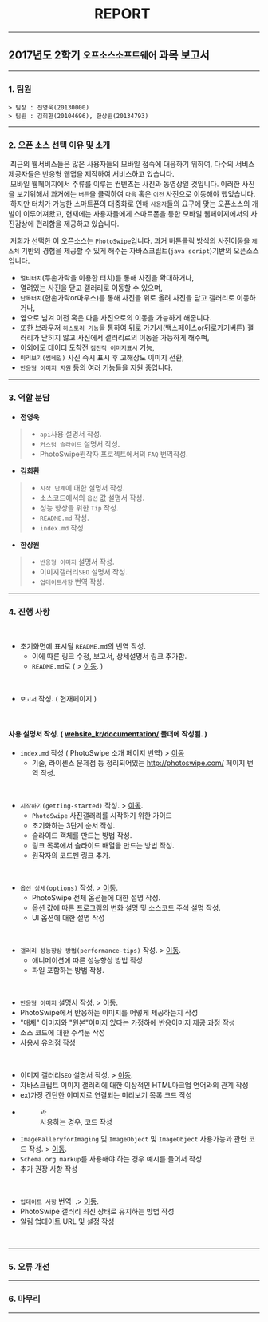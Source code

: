 # &nbsp; &nbsp; &nbsp; &nbsp; &nbsp; &nbsp; &nbsp; &nbsp; &nbsp; &nbsp; &nbsp; &nbsp; &nbsp; REPORT
---

## 2017년도 2학기 `오프소스소프트웨어` 과목 보고서

---

### 1. 팀원
```
> 팀장 : 전영욱(20130000)
> 팀원 : 김희환(20104696), 한상원(20134793)
```

---

### 2. 오픈 소스 선택 이유 및 소개

&nbsp;최근의 웹서비스들은 많은 사용자들의 모바일 접속에 대응하기 위하여, 다수의 서비스제공자들은 반응형 웹앱을 제작하여 서비스하고 있습니다.<br>
&nbsp;모바일 웹페이지에서 주류를 이루는 컨텐츠는 사진과 동영상일 것입니다. 이러한 사진을 보기위해서 과거에는 `버튼`을 클릭하여 `다음` 혹은 `이전` 사진으로 이동해야 했었습니다.<br>
&nbsp;하지만 터치가 가능한 스마트폰의 대중화로 인해 `사용자`들의 요구에 맞는 오픈소스의 개발이 이루어져왔고, 현재에는 사용자들에게 스마트폰을 통한 모바일 웹페이지에서의 사진감상에 편리함을 제공하고 있습니다.<br>

&nbsp;저희가 선택한 이 오픈소스는 `PhotoSwipe`입니다. 과거 버튼클릭 방식의 사진이동을 `제스처` 기반의 경험을 제공할 수 있게 해주는 자바스크립트(`java script`)기반의 오픈소스 입니다.<br>
- `멀티터치`(두손가락을 이용한 터치)를 통해 사진을 확대하거나,
- 열려있는 사진을 닫고 갤러리로 이동할 수 있으며,
- `단독터치`(한손가락or마우스)를 통해 사진을 위로 올려 사진을 닫고 갤러리로 이동하거나,
- 옆으로 넘겨 이전 혹은 다음 사진으로의 이동을 가능하게 해줍니다.
- 또한 브라우저 `히스토리 기능`을 통하여 뒤로 가기시(백스페이스or뒤로가기버튼) 갤러리가 닫히지 않고 사진에서 갤러리로의 이동을 가능하게 해주며,
- 이외에도 데이터 도착전 `점진적 이미지표시` 기능,
- `미리보기(썸네일)` 사진 즉시 표시 후 고해상도 이미지 전환,
- `반응형 이미지 지원` 등의 여러 기능들을 지원 중입니다.

---

### 3. 역할 분담
-	**전영욱**
> - `api`사용 설명서 작성.
> - `커스텀 슬라이드` 설명서 작성.
> - PhotoSwipe원작자 프로젝트에서의 `FAQ` 번역작성.
-	**김희환**
> - `시작 단계`에 대한 설명서 작성.
> - 소스코드에서의 `옵션` 값 설명서 작성.
> - 성능 향상을 위한 `Tip` 작성.
> - `README.md` 작성.
> - `index.md` 작성
-	**한상원**
> - `반응형 이미지` 설명서 작성.
> - 이미지갤러리`SEO` 설명서 작성.
> - `업데이트사항` 번역 작성.

------------
### 4. 진행 사항
<br>

- 초기화면에 표시될 `README.md`의 번역 작성.
  - 이에 따른 링크 수정, 보고서, 상세설명서 링크 추가함.
  - `README.md`로 ( > [이동](https://github.com/hun1451/PhotoSwipe/blob/master/README.md). )
<br>

- `보고서` 작성. ( 현재페이지 )
<br>

#### 사용 설명서 작성. ( [website_kr/documentation/](https://github.com/hun1451/PhotoSwipe/tree/master/website_kr/documentation) 폴더에 작성됨. )
- `index.md` 작성 ( PhotoSwipe 소개 페이지 번역) > [이동](https://github.com/hun1451/PhotoSwipe/tree/master/website_kr/index.md)
  - 기술, 라이센스 문제점 등 정리되어있는 http://photoswipe.com/ 페이지 번역 작성.
<br>

- `시작하기(getting-started)` 작성. > [이동](https://github.com/hun1451/PhotoSwipe/blob/master/website_kr/documentation/getting-started.md).
  - `PhotoSwipe` 사진갤러리를 시작하기 위한 가이드
  - 초기화하는 3단계 순서 작성.
  - 슬라이드 객체를 만드는 방법 작성.
  - 링크 목록에서 슬라이드 배열을 만드는 방법 작성.
  - 원작자의 코드펜 링크 추가.
<br>

- `옵션 상세(options)` 작성. > [이동](https://github.com/hun1451/PhotoSwipe/blob/master/website_kr/documentation/options.md).
  - PhotoSwipe 전체 옵션들에 대한 설명 작성.
  - 옵션 값에 따른 프로그램의 변화 설명 및 소스코드 주석 설명 작성.
  - UI 옵션에 대한 설명 작성
<br>

- `갤러리 성능향상 방법(performance-tips)` 작성. > [이동](https://github.com/hun1451/PhotoSwipe/blob/master/website_kr/documentation/performance-tips.md).
  - 애니메이션에 따른 성능향상 방법 작성
  - 파일 포함하는 방법 작성.
<br>

- `반응형 이미지` 설명서 작성. > [이동](http://github.com/hun1451/PhotoSwipe/blob/master/website_kr/documentation/responsive-images.md).
-  PhotoSwipe에서 반응하는 이미지를 어떻게 제공하는지 작성
- "매체" 이미지와 "원본"이미지 있다는 가정하에 반응이미지 제공 과정 작성
- 소스 코드에 대한 주석문 작성
- 사용시 유의점 작성
<br>

- 이미지 갤러리`SEO` 설명서 작성. > [이동](https://github.com/hun1451/PhotoSwipe/blob/master/website_kr/documentation/seo.md).
- 자바스크립트 이미지 갤러리에 대한 이상적인 HTML마크업 언어와의 관계 작성
- ex)가장 간단한 이미지로 연결되는 미리보기 목록 코드 작성
- <figure>과 <figcaption> 사용하는 경우, 코드 작성
- `ImagePalleryforImaging` 및 `ImageObject` 및 `ImageObject` 사용가능과 관련 코드 작성. > [이동](http://schema.org/ImageGallery).
- `Schema.org markup`를 사용해야 하는 경우 예시를 들어서 작성
- 추가 권장 사항 작성
<br>

- `업데이트 사항` 번역  .> [이동](https://github.com/hun1451/PhotoSwipe/blob/master/website_kr/documentation/updates.md).
- PhotoSwipe 갤러리 최신 상태로 유지하는 방법 작성
- 알림 업데이트 URL 및 설정 작성
<br>

------------
### 5. 오류 개선

---------
### 6. 마무리
---------
